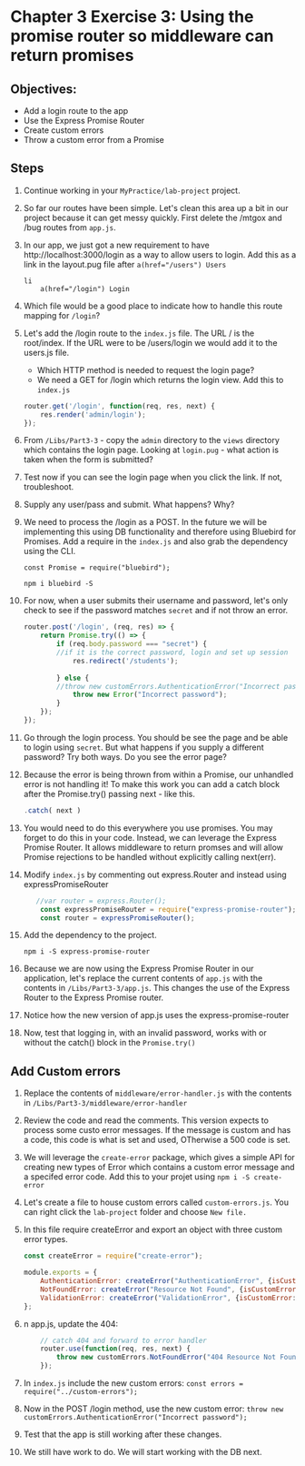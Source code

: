 # Chapter 3 Exercise 3: Using the promise router so middleware can return promises

## Objectives:
* Add a login route to the app
* Use the Express Promise Router 
* Create custom errors
* Throw a custom error from a Promise

## Steps 

1. Continue working in your `MyPractice/lab-project` project. 

1. So far our routes have been simple. Let's clean this area up a bit in our project because it can get messy quickly. First delete the /mtgox and /bug routes from `app.js`.  

1. In our app, we just got a new requirement to have http://localhost:3000/login as a way to allow users to login. Add this as a link in the layout.pug file after `a(href="/users") Users`
    ```
    li 
        a(href="/login") Login
    ```    

1. Which file would be a good place to indicate how to handle this route mapping for `/login`?

1. Let's add the /login route to the `index.js` file. The URL / is the root/index. If the URL were to be /users/login we would add it to the users.js file.
    * Which HTTP method is needed to request the login page?
    * We need a GET for /login which returns the login view. Add this to `index.js`

    ``` javascript
    router.get('/login', function(req, res, next) {
        res.render('admin/login');
    });
    ```

1. From `/Libs/Part3-3` - copy the `admin` directory to the `views` directory which contains the login page. Looking at `login.pug` - what action is taken when the form is submitted?

1. Test now if you can see the login page when you click the link. If not, troubleshoot.

1. Supply any user/pass and submit. What happens? Why?
 
1. We need to process the /login as a POST. In the future we will be implementing this using DB functionality and therefore using Bluebird for Promises. Add a require in the `index.js` and also grab the dependency using the CLI.

    ``` const Promise = require("bluebird"); ```

    ``` npm i bluebird -S ```

1. For now, when a user submits their username and password, let's only check to see if the password matches `secret` and if not throw an error.

    ``` javascript
    router.post('/login', (req, res) => {
        return Promise.try(() => {
            if (req.body.password === "secret") {
            //if it is the correct password, login and set up session
                res.redirect('/students');
            
            } else {
            //throw new customErrors.AuthenticationError("Incorrect password");
                throw new Error("Incorrect password");
            }
        });
    });
    ```

1. Go through the login process. You should be see the page and be able to login using `secret`. But what happens if you supply a different password? Try both ways. Do you see the error page?

1. Because the error is being thrown from within a Promise, our unhandled error is not handling it! To make this work you can add a catch block after the Promise.try() passing next - like this. 

    ``` javascript
   .catch( next )
    ```    

1. You would need to do this everywhere you use promises. You may forget to do this in your code.  Instead, we can leverage the Express Promise Router. It allows middleware to return promses and will allow Promise rejections to be handled without explicitly calling next(err).  

1. Modify `index.js` by commenting out express.Router and instead using expressPromiseRouter
    
    ``` javascript
       //var router = express.Router();
        const expressPromiseRouter = require("express-promise-router");
        const router = expressPromiseRouter();
    ```

1. Add the dependency to the project. 
    ```
    npm i -S express-promise-router
    ```

1. Because we are now using the Express Promise Router in our application, let's replace the current contents of `app.js` with the contents in `/Libs/Part3-3/app.js`. This changes the use of the Express Router to the Express Promise router.

1. Notice how the new version of app.js uses the express-promise-router

1. Now, test that logging in, with an invalid password, works with or without the catch() block in the `Promise.try()` 

## Add Custom errors
  
1. Replace the contents of `middleware/error-handler.js` with the contents in `/Libs/Part3-3/middleware/error-handler`

1. Review the code and read the comments. This version expects to process some custo error messages. If the message is custom and has a code, this code is what is set and used, OTherwise a 500 code is set. 


1. We will leverage the `create-error` package, which gives a simple API for creating new types of Error which contains a custom error message and a specifed error code. Add this to your projet using `npm i -S create-error`

1. Let's create a file to house custom errors called `custom-errors.js`. You can right click the `lab-project` folder and choose `New file.`

1. In this file require createError and export an object with three custom error types.
    ```javascript
    const createError = require("create-error");

    module.exports = {
        AuthenticationError: createError("AuthenticationError", {isCustomError: true, status: 401}),
        NotFoundError: createError("Resource Not Found", {isCustomError: true, status: 404}),
        ValidationError: createError("ValidationError", {isCustomError: true, status: 422})
    };
    ```

1. n app.js, update the 404:
    ```javascript
        // catch 404 and forward to error handler
        router.use(function(req, res, next) {
            throw new customErrors.NotFoundError("404 Resource Not Found");
        });
    ```

1. In `index.js` include the new custom errors:
```const errors = require("../custom-errors");```

1. Now in the POST /login method, use the new custom error:
```throw new customErrors.AuthenticationError("Incorrect password");```
   
1. Test that the app is still working after these changes.

1. We still have work to do. We will start working with the DB next.


